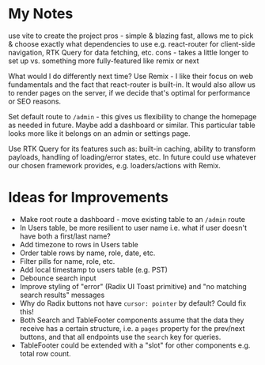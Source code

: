 # My Notes

use vite to create the project
pros - simple & blazing fast, allows me to pick & choose exactly what dependencies to use e.g. react-router for 
client-side navigation, RTK Query for data fetching, etc.
cons - takes a little longer to set up vs. something more fully-featured like remix or next

What would I do differently next time? Use Remix - I like their focus on web fundamentals and the fact that 
react-router is built-in. It would also allow us to render pages on the server, if we decide that's optimal for 
performance or SEO reasons.

Set default route to `/admin` - this gives us flexibility to change the homepage as needed in future. Maybe add a 
dashboard or similar. This particular table looks more like it belongs on an admin or settings page.

Use RTK Query for its features such as: built-in caching, ability to transform payloads, handling of loading/error
states, etc. In future could use whatever our chosen framework provides, e.g. loaders/actions with Remix.

# Ideas for Improvements

- Make root route a dashboard - move existing table to an `/admin` route
- In Users table, be more resilient to user name i.e. what if user doesn't have both a first/last name?
- Add timezone to rows in Users table
- Order table rows by name, role, date, etc.
- Filter pills for name, role, etc.
- Add local timestamp to users table (e.g. PST)
- Debounce search input
- Improve styling of "error" (Radix UI Toast primitive) and "no matching search results" messages
- Why do Radix buttons not have `cursor: pointer` by default? Could fix this!
- Both Search and TableFooter components assume that the data they receive has a certain structure, i.e. a `pages` 
  property for the prev/next buttons, and that all endpoints use the `search` key for queries. 
- TableFooter could be extended with a "slot" for other components e.g. total row count.